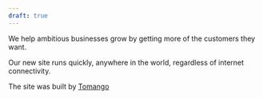 ```yaml
---
draft: true
---
```


We help ambitious businesses grow by getting more of the customers they want.

Our new site runs quickly, anywhere in the world, regardless of internet connectivity.

The site was built by [Tomango](https://www.tomango.co.uk)
